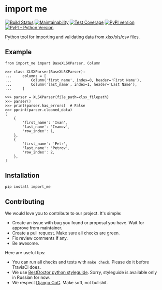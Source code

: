 # import me

[![Build Status](https://travis-ci.org/best-doctor/import_me.svg?branch=master)](https://travis-ci.org/best-doctor/import_me)
[![Maintainability](https://api.codeclimate.com/v1/badges/5e6923f90968e21955e4/maintainability)](https://codeclimate.com/github/best-doctor/import_me/maintainability)
[![Test Coverage](https://api.codeclimate.com/v1/badges/5e6923f90968e21955e4/test_coverage)](https://codeclimate.com/github/best-doctor/import_me/test_coverage)
[![PyPI version](https://badge.fury.io/py/import-me.svg)](https://badge.fury.io/py/import-me)
[![PyPI - Python Version](https://img.shields.io/pypi/pyversions/import-me)](https://pypi.org/project/import-me/)


Python tool for importing and validating data from xlsx/xls/csv files.

## Example

```jupyter
from import_me import BaseXLSXParser, Column

>>> class XLSXParser(BaseXLSXParser):
...     columns = [
...         Column('first_name', index=0, header='First Name'),
...         Column('last_name', index=1, header='Last Name'),
...     ]

>>> parser = XLSXParser(file_path=xlsx_filepath)
>>> parser()
>>> print(parser.has_errors)  # False
>>> pprint(parser.cleaned_data)
[
    {
        'first_name': 'Ivan',
        'last_name': 'Ivanov',
        'row_index': 1,
    },
    {
        'first_name': 'Petr',
        'last_name': 'Petrov',
        'row_index': 2,
    },
]
```

## Installation

```bash
pip install import_me
```

## Contributing

We would love you to contribute to our project. It's simple:

- Create an issue with bug you found or proposal you have.
  Wait for approve from maintainer.
- Create a pull request. Make sure all checks are green.
- Fix review comments if any.
- Be awesome.

Here are useful tips:

- You can run all checks and tests with `make check`. Please do it
  before TravisCI does.
- We use
  [BestDoctor python styleguide](https://github.com/best-doctor/guides/blob/master/guides/python_styleguide.md).
  Sorry, styleguide is available only in Russian for now.
- We respect [Django CoC](https://www.djangoproject.com/conduct/).
  Make soft, not bullshit.
